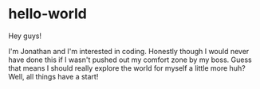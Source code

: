 # hello-world
Hey guys!

I'm Jonathan and I'm interested in coding.
Honestly though I would never have done this if I wasn't pushed out my comfort zone by my boss.
Guess that means I should really explore the world for myself a little more huh?
Well, all things have a start!
